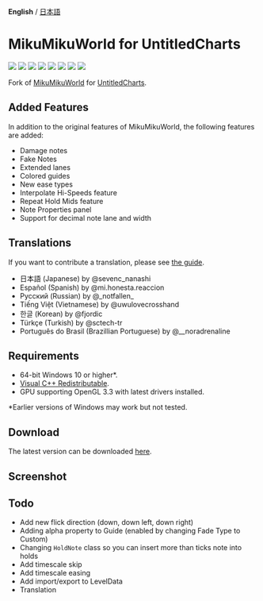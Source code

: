 **English** / [日本語](./README.ja.md)

# MikuMikuWorld for UntitledCharts

[![](https://byob.yarr.is/sevenc-nanashi/MikuMikuWorld4CC/coverage-en)](./MikuMikuWorld/res/i18n/en.csv)
[![](https://byob.yarr.is/sevenc-nanashi/MikuMikuWorld4CC/coverage-ja)](./MikuMikuWorld/res/i18n/ja.csv)
[![](https://byob.yarr.is/sevenc-nanashi/MikuMikuWorld4CC/coverage-es)](./MikuMikuWorld/res/i18n/es.csv)
[![](https://byob.yarr.is/sevenc-nanashi/MikuMikuWorld4CC/coverage-kr)](./MikuMikuWorld/res/i18n/kr.csv)
[![](https://byob.yarr.is/sevenc-nanashi/MikuMikuWorld4CC/coverage-ru)](./MikuMikuWorld/res/i18n/ru.csv)
[![](https://byob.yarr.is/sevenc-nanashi/MikuMikuWorld4CC/coverage-vi)](./MikuMikuWorld/res/i18n/vi.csv)
[![](https://byob.yarr.is/sevenc-nanashi/MikuMikuWorld4CC/coverage-tr)](./MikuMikuWorld/res/i18n/tr.csv)
[![](https://byob.yarr.is/sevenc-nanashi/MikuMikuWorld4CC/coverage-pt)](./MikuMikuWorld/res/i18n/pt.csv)

Fork of [MikuMikuWorld](https://github.com/crash5band/MikuMikuWorld) for [UntitledCharts](https://untitledcharts.com/).

## Added Features

In addition to the original features of MikuMikuWorld, the following features are added:

- Damage notes
- Fake Notes
- Extended lanes
- Colored guides
- New ease types
- Interpolate Hi-Speeds feature
- Repeat Hold Mids feature
- Note Properties panel
- Support for decimal note lane and width

## Translations

If you want to contribute a translation, please see [the guide](./TRANSLATION.md).

- 日本語 (Japanese) by @sevenc_nanashi
- Español (Spanish) by @mi.honesta.reaccion
- Русский (Russian) by @\_notfallen\_
- Tiếng Việt (Vietnamese) by @uwulovecrosshand
- 한글 (Korean) by @fjordic
- Türkçe (Turkish) by @sctech-tr
- Português do Brasil (Brazillian Portuguese) by @\_\_noradrenaline

## Requirements

- 64-bit Windows 10 or higher\*.
- [Visual C++ Redistributable](https://aka.ms/vs/17/release/vc_redist.x64.exe).
- GPU supporting OpenGL 3.3 with latest drivers installed.

\*Earlier versions of Windows may work but not tested.

## Download

The latest version can be downloaded [here](https://github.com/UntitledCharts/MikuMikuWorld4UC/releases/latest).

## Screenshot

## Todo
- Add new flick direction (down, down left, down right)
- Adding alpha property to Guide (enabled by changing Fade Type to Custom)
- Changing `HoldNote` class so you can insert more than ticks note into holds
- Add timescale skip
- Add timescale easing
- Add import/export to LevelData
- Translation
